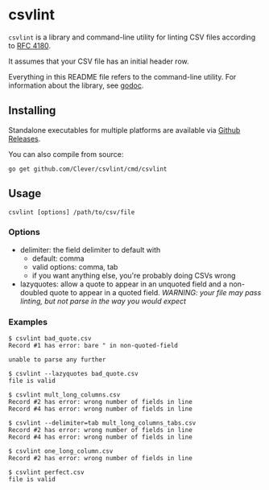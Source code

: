 # csvlint

`csvlint` is a library and command-line utility for linting CSV files according to [RFC 4180](http://tools.ietf.org/html/rfc4180).

It assumes that your CSV file has an initial header row.

Everything in this README file refers to the command-line utility.
For information about the library, see [godoc](http://godoc.org/github.com/Clever/csvlint).

## Installing

Standalone executables for multiple platforms are available via [Github Releases](https://github.com/Clever/csvlint/releases).

You can also compile from source:

```shell
go get github.com/Clever/csvlint/cmd/csvlint
```

## Usage

`csvlint [options] /path/to/csv/file`

### Options

  * delimiter: the field delimiter to default with
    * default: comma
    * valid options: comma, tab
    * if you want anything else, you're probably doing CSVs wrong
  * lazyquotes: allow a quote to appear in an unquoted field and a non-doubled quote to appear in a quoted field. _WARNING: your file may pass linting, but not parse in the way you would expect_

### Examples

```shell
$ csvlint bad_quote.csv
Record #1 has error: bare " in non-quoted-field

unable to parse any further

$ csvlint --lazyquotes bad_quote.csv
file is valid

$ csvlint mult_long_columns.csv
Record #2 has error: wrong number of fields in line
Record #4 has error: wrong number of fields in line

$ csvlint --delimiter=tab mult_long_columns_tabs.csv
Record #2 has error: wrong number of fields in line
Record #4 has error: wrong number of fields in line

$ csvlint one_long_column.csv
Record #2 has error: wrong number of fields in line

$ csvlint perfect.csv
file is valid
```
